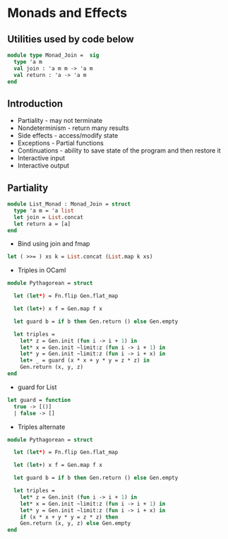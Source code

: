 # Monads and Effects
## Utilities used by code below
```ocaml
module type Monad_Join =  sig
  type 'a m
  val join : 'a m m -> 'a m
  val return : 'a -> 'a m
end
```
## Introduction
- Partiality - may not terminate
- Nondeterminism - return many results
- Side effects - access/modify state
- Exceptions - Partial functions
- Continuations - ability to save state of the program and then restore it
- Interactive input
- Interactive output
## Partiality
```ocaml
module List_Monad : Monad_Join = struct
  type 'a m = 'a list
  let join = List.concat
  let return a = [a]
end
```
- Bind using join and fmap
```ocaml
let ( >>= ) xs k = List.concat (List.map k xs)
```
- Triples in OCaml
```ocaml
module Pythagorean = struct

  let (let*) = Fn.flip Gen.flat_map

  let (let+) x f = Gen.map f x

  let guard b = if b then Gen.return () else Gen.empty

  let triples = 
    let* z = Gen.init (fun i -> i + 1) in
    let* x = Gen.init ~limit:z (fun i -> i + 1) in
    let* y = Gen.init ~limit:z (fun i -> i + x) in
    let+ _ = guard (x * x + y * y = z * z) in
    Gen.return (x, y, z)
end
```
- guard for List
```ocaml
let guard = function
  true -> [()]
  | false -> []
```
- Triples alternate
```ocaml
module Pythagorean = struct

  let (let*) = Fn.flip Gen.flat_map

  let (let+) x f = Gen.map f x

  let guard b = if b then Gen.return () else Gen.empty

  let triples = 
    let* z = Gen.init (fun i -> i + 1) in
    let* x = Gen.init ~limit:z (fun i -> i + 1) in
    let* y = Gen.init ~limit:z (fun i -> i + x) in
    if (x * x + y * y = z * z) then
    Gen.return (x, y, z) else Gen.empty
end
```
